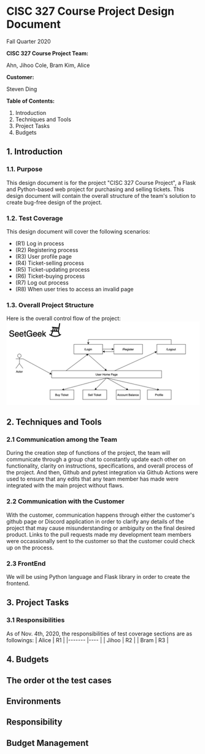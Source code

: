 # CISC 327 Course Project Design Document
Fall Quarter 2020

**CISC 327 Course Project Team:**

Ahn, Jihoo
Cole, Bram
Kim, Alice

**Customer:**

Steven Ding

**Table of Contents:**

1. Introduction
2. Techniques and Tools
3. Project Tasks
4. Budgets

## 1. Introduction
### 1.1. Purpose

This design document is for the project "CISC 327 Course Project", a Flask and Python-based web project for purchasing and selling tickets. This design document will contain the overall structure of the team's solution to create bug-free design of the project.

### 1.2. Test Coverage

This design document will cover the following scenarios:
- (R1) Log in process
- (R2) Registering process
- (R3) User profile page
- (R4) Ticket-selling process
- (R5) Ticket-updating process
- (R6) Ticket-buying process
- (R7) Log out process
- (R8) When user tries to access an invalid page

### 1.3. Overall Project Structure
Here is the overall control flow of the project:
![Project Structure](/assets/images/controlflows.png "Project Structure")


## 2. Techniques and Tools
### 2.1 Communication among the Team

During the creation step of functions of the project, the team will communicate through a group chat to constantly update each other on functionality, clarity on instructions, specifications, and overall process of the project. And then, Github and pytest integration via Github Actions were used to ensure that any edits that any team member has made were integrated with the main project without flaws.

### 2.2 Communication with the Customer
With the customer, communication happens through either the customer's github page or Discord application in order to clarify any details of the project that may cause misunderstanding or ambiguity on the final desired product. Links to the pull requests made my development team members were occassionally sent to the customer so that the customer could check up on the process.

### 2.3 FrontEnd
We will be using Python language and Flask library in order to create the frontend. 

## 3. Project Tasks
### 3.1 Responsibilities
As of Nov. 4th, 2020, the responsibilities of test coverage sections are as followings:
| Alice 	| R1 	|
|-------	|----	|
| Jihoo 	| R2 	|
| Bram  	| R3 	|

## 4. Budgets

## The order ot the test cases


## Environments

## Responsibility

## Budget Management